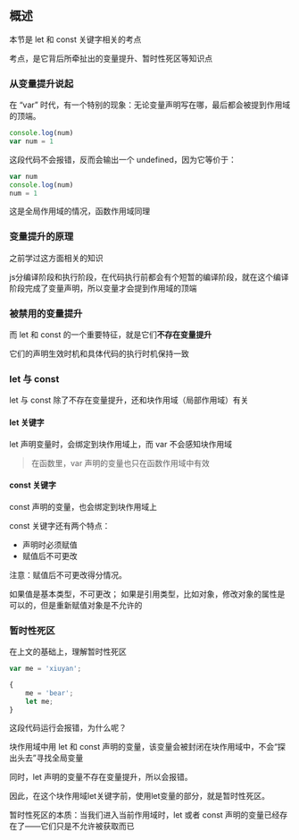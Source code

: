 ## 概述

本节是 let 和 const 关键字相关的考点

考点，是它背后所牵扯出的变量提升、暂时性死区等知识点

### 从变量提升说起

在 “var” 时代，有一个特别的现象：无论变量声明写在哪，最后都会被提到作用域的顶端。

```javascript
console.log(num) 
var num = 1
```

这段代码不会报错，反而会输出一个 undefined，因为它等价于：

```javascript
var num
console.log(num)
num = 1
```

这是全局作用域的情况，函数作用域同理
 
### 变量提升的原理

之前学过这方面相关的知识

js分编译阶段和执行阶段，在代码执行前都会有个短暂的编译阶段，就在这个编译阶段完成了变量声明，所以变量才会提到作用域的顶端

### 被禁用的变量提升

而 let 和 const 的一个重要特征，就是它们**不存在变量提升**

它们的声明生效时机和具体代码的执行时机保持一致

### let 与 const

let 与 const 除了不存在变量提升，还和块作用域（局部作用域）有关

#### let 关键字

let 声明变量时，会绑定到块作用域上，而 var 不会感知块作用域

> 在函数里，var 声明的变量也只在函数作用域中有效

#### const 关键字

const 声明的变量，也会绑定到块作用域上

const 关键字还有两个特点：

* 声明时必须赋值
* 赋值后不可更改

注意：赋值后不可更改得分情况。

如果值是基本类型，不可更改；
如果是引用类型，比如对象，修改对象的属性是可以的，但是重新赋值对象是不允许的

### 暂时性死区

在上文的基础上，理解暂时性死区

```javascript
var me = 'xiuyan';

{
	me = 'bear';
	let me;
}
```

这段代码运行会报错，为什么呢？

块作用域中用 let 和 const 声明的变量，该变量会被封闭在块作用域中，不会“探出头去”寻找全局变量

同时，let 声明的变量不存在变量提升，所以会报错。

因此，在这个块作用域let关键字前，使用let变量的部分，就是暂时性死区。

暂时性死区的本质：当我们进入当前作用域时，let 或者 const 声明的变量已经存在了——它们只是不允许被获取而已